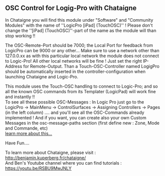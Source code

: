 ## OSC Control for Logig-Pro  with Chataigne
In Chataigne you will find this module under "Software" and "Community Modules" with the name of ''LogicPro [iPad] (TouchOSC)'' ! Please don't change the ''[iPad] (TouchOSC)''-part of the name as the module will than stop working !!   

The OSC-Remote-Port should be 7000; the Local Port for feedback from LogicPro can be 9000 or any other... Make sure to use a network other than 127.0.0.xx as with this particular local network the module does not connect to Logic-Pro! All other local networks will be fine ! Just set the right IP-Address for Remote-Output. Than a Touch-OSC-Controller named LogigPro should be automatically inserted in the controller-configuration when launching Chataigne and Logic-Pro.  

This module uses the Touch-OSC handling to connect to Logic-Pro; and so all the known OSC commands from its  Templater (LogicPad) will work fine and instantly !!  
To see all these possible OSC-Messages : In Logic Pro just go to the LogicPro -> MainMenu -> ControlSurfaces -> Assigning Controllers -> Pages (in the left column) .... and you'll see all the OSC-Commands already implemented ! And if you want, you can create also your own Custom Messages in the osc-message-paths section (first define new : Zone, Mode and Commande, etc)    
[learn more about this... ](https://support.apple.com/guide/logicpro/osc-message-paths-ctlsf67f4bdc/mac)

Have Fun....

To learn more about Chataigne, please visit : http://benjamin.kuperberg.fr/chataigne/    
And Ben's Youtube channel where you can find tutorials : https://youtu.be/RSBU9MwJNLY

